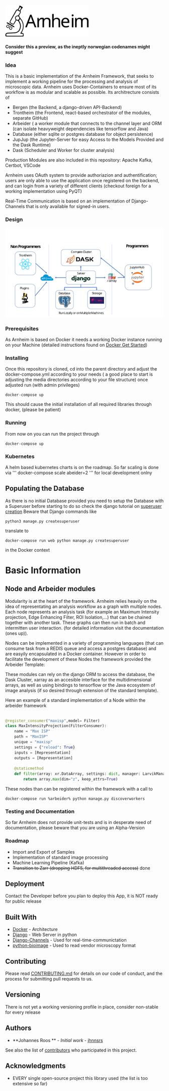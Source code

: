 <img src="./images/arnheim.svg" height="100"/>

#### Consider this a preview, as the ineptly norwegian codenames might suggest

### Idea

This is a basic implementation of the Arnheim Framework, that seeks to implement a working pipeline for the processing
and analysis of microscopic data. Arnheim uses Docker-Containers to ensure most of its workflow is as modular and scalable as
possible. Its architrecture consists of

 * Bergen (the Backend, a django-driven API-Backend)
 * Trontheim (the Frontend, react-based orchestrator of the modules, separate GitHub)
 * Arbeider ( a worker module that connects to the channel layer and ORM (can isolate heavyweight dependencies like tensorflow and Java)
 * Database (either sqlite or postgres database for object persistence)
 * JupJup (the Jupyter-Server for easy Access to the Models Provided and the Dask Runtime)
 * Dask (Scheduler and Worker for cluster analysis)


 
Production Modules are also included in this repository: Apache Kafka, Certbot, VSCode

Arnheim uses OAuth system to provide authoriazion and authentification; users are only able to
use the application once registered on the backend, and can login from a variety of different clients (checkout foreign for a 
working implementation using PyQT)

Real-Time Communication is based on an implementation of Django-Channels that is only available for signed-in users.

### Design

![Design](./images/design.svg)

### Prerequisites

As Arnheim is based on Docker it needs a working Docker instance running on your Machine
(detailed instructions found on [Docker Get Started](https://docs.docker.com/get-started/))


### Installing

Once this repository is cloned, cd into the parent directory and adjust the docker-compose.yml
according to your needs ( a good place to start is adjusting the media directories according to your file structure)
once adjusted run (with admin privileges)

```
docker-compose up
```

This should cause the initial installation of all required libraries through docker, (please be patient)

### Running

From now on you can run the project through 
```
docker-compose up
```
### Kubernetes

A helm based kubernetes charts is on the roadmap. So far scaling is done via 
''' 
docker-compose scale abeider=2
'''
for local development onlny

## Populating the Database

As there is no initial Database provided you need to setup the Database with a Superuser before starting to do so check the django tutorial on [superuser creation](https://developer.mozilla.org/en-US/docs/Learn/Server-side/Django/Admin_site)
Beware that Django commands like

```
python3 manage.py createsuperuser
```

translate to

```
docker-compose run web python manage.py createsuperuser
```
in the Docker context

# Basic Information

## Node and Arbeider modules

Modularity is at the heart of the framework. Arnheim relies heavily on the idea of representating an analysis workflow as a graph with multiple nodes. Each node represents an analysis task (for example an Maximum Intensity projection, Edge Enhancing Filter, ROI Isolation,...) that can be chained together with another task. These graphs can then run in batch and intermitten user interaction. (for detailed information visit the documentation (ones up)).

Nodes can be implemented in a variety of programming languages (that can consume task from a REDIS queue and access a postgres database) and are easyily encapsulated in a Docker container. However in order to facilitate the development of these Nodes the framework provided the Arbeider Template:

These modules can rely on the django ORM to access the database, the Dask Cluster, xarray as an accesible interface for the multidimensional arrays, as well as using bindings to tensorflow or the Java ecosystem of image analysis (if so desired through extension of the standard template).

Here an example of a standard implementation of a Node within the arbeider framework

```python

@register_consumer("maxisp",model= Filter)
class MaxIntensityProjection(FilterConsumer):
    name = "Max ISP"
    path = "MaxISP"
    unique = "maxisp"
    settings = {"reload": True}
    inputs = [Representation]
    outputs = [Representation]

    @staticmethod
    def filter(array: xr.DataArray, settings: dict, manager: LarvikManager) -> xr.DataArray:
        return array.max(dim="z", keep_attrs=True)

```

These nodes than can be registered within the framework with a call to

```
docker-compose run %arbeider% python manage.py discoverworkers
```


### Testing and Documentation

So far Arnheim does not provide unit-tests and is in desperate need of documentation,
please beware that you are using an Alpha-Version


### Roadmap

- Import and Export of Samples
- Implementation of standard image processing
- Machine Learning Pipeline (Kafka)
- ~~Transition to Zarr (dropping HDF5, for multithreaded access)~~ done

## Deployment

Contact the Developer before you plan to deploy this App, it is NOT ready for public release

## Built With

* [Docker](http://www.dropwizard.io/1.0.2/docs/) - Architecture
* [Django](https://maven.apache.org/) - Web Server in python
* [Django-Channels](https://rometools.github.io/rome/) - Used for real-time-communictation
* [python-bioimage](https://bio-it.embl.de/image-analysis-with-python/) - Used to read vendor microscopy format

## Contributing

Please read [CONTRIBUTING.md](https://gist.github.com/jhnnsrs/b24679402957c63ec426) for details on our code of conduct, and the process for submitting pull requests to us.

## Versioning

There is not yet a working versioning profile in place, consider non-stable for every release 

## Authors

* **Johannes Roos ** - *Initial work* - [jhnnsrs](https://github.com/jhnnsrs)

See also the list of [contributors](https://github.com/your/project/contributors) who participated in this project.


## Acknowledgments

* EVERY single open-source project this library used (the list is too extensive so far)
